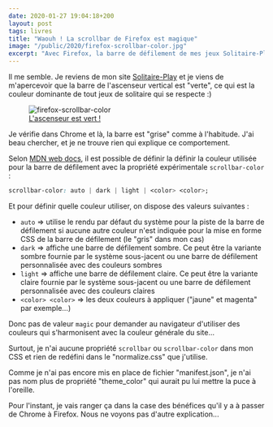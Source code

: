 ```yaml
---
date: 2020-01-27 19:04:18+200
layout: post
tags: livres
title: "Waouh ! La scrollbar de Firefox est magique"
image: "/public/2020/firefox-scrollbar-color.jpg"
excerpt: "Avec Firefox, la barre de défilement de mes jeux Solitaire-Play est dans les tons «vert», comme le reste du site, et je ne sais pas pourquoi..."
---
```


Il me semble. Je reviens de mon site [Solitaire-Play](https://www.solitaire-play.com/) et je viens de m'apercevoir que la barre de l'ascenseur vertical est "verte", ce qui est la couleur dominante de tout jeux de solitaire qui se respecte :)

<figure>
  <img src="{{ page.image }}" alt="firefox-scrollbar-color" />
  <figcaption>
    <a href="https://www.solitaire-play.com/klondike-turn-three/">L'ascenseur est vert !</a>
  </figcaption>
</figure>

Je vérifie dans Chrome et là, la barre est "grise" comme à l'habitude. J'ai beau chercher, et je ne trouve rien qui explique ce comportement.

Selon [MDN web docs](https://developer.mozilla.org/fr/docs/Web/CSS/scrollbar-color), il est possible de définir la définir la couleur utilisée pour la barre de défilement avec la propriété expérimentale `scrollbar-color` :

```css
scrollbar-color: auto | dark | light | <color> <color>;
```

Et pour définir quelle couleur utiliser, on dispose des valeurs suivantes :

* `auto` => utilise le rendu par défaut du système pour la piste de la barre de défilement si aucune autre couleur n'est indiquée pour la mise en forme CSS de la barre de défilement (le "gris" dans mon cas)
* `dark` => affiche une barre de défilement sombre. Ce peut être la variante sombre fournie par le système sous-jacent ou une barre de défilement personnalisée avec des couleurs sombres
* `light` => affiche une barre de défilement claire. Ce peut être la variante claire fournie par le système sous-jacent ou une barre de défilement personnalisée avec des couleurs claires
* `<color> <color>` => les deux couleurs à appliquer ("jaune" et magenta" par exemple...)

Donc pas de valeur `magic` pour demander au navigateur d'utiliser des couleurs qui s'harmonisent avec la couleur générale du site...

Surtout, je n'ai aucune propriété `scrollbar` ou `scrollbar-color` dans mon CSS et rien de redéfini dans le "normalize.css" que j'utilise.

Comme je n'ai pas encore mis en place de fichier "manifest.json", je n'ai pas nom plus de propriété "theme_color" qui aurait pu lui mettre la puce à l'oreille.

Pour l'instant, je vais ranger ça dans la case des bénéfices qu'il y a à passer de Chrome à Firefox. Nous ne voyons pas d'autre explication...
